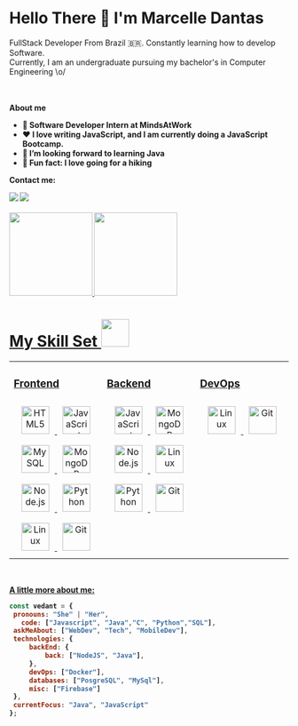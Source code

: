 # Hello There 👋 I'm Marcelle Dantas

</p>
FullStack Developer From Brazil 🇧🇷.
Constantly learning how to develop Software.
<br>
Currently, I am an undergraduate pursuing my bachelor's in Computer Engineering \o/
<br>

<br>
<br>

<b> About me

- 💼 Software Developer Intern at MindsAtWork
- ❤️ I love writing JavaScript, and I am currently doing a JavaScript Bootcamp.
- 👯 I’m looking forward to learning Java
- 🌵 Fun fact: I love going for a hiking

<b> Contact me:
<div> 
  <a href = "mailto:marcellemoraesdantas@gmail.com"><img src="https://img.shields.io/badge/-Gmail-%23333?style=for-the-badge&logo=gmail&logoColor=red" target="_blank"></a>
  <a href="https://www.linkedin.com/in/marcelle-dantas-47456a145/" target="_blank"><img src="https://img.shields.io/badge/-LinkedIn-%230077B5?style=for-the-badge&logo=linkedin&logoColor=white" target="_blank"></a> 
</div>
     
<div style="display: inline_block"><br>
  <a href="https://github.com/marcelledantas">
  <img height="150em" src="https://github-readme-stats.vercel.app/api?username=marcelledantas&show_icons=true&theme=dracula&include_all_commits=true&count_private=false"/>
    <img height="150em" src="https://github-readme-stats.vercel.app/api/top-langs/?username=marcelledantas&layout=compact&langs_count=7&theme=dracula"/>
</div>

# My Skill Set <img src="https://media.giphy.com/media/12oufCB0MyZ1Go/giphy.gif" width="50">
<table><tr><td valign="top" width="33%">

### Frontend  
<div align="center">  
<img style="margin: 10px" src="https://profilinator.rishav.dev/skills-assets/html5-original-wordmark.svg" alt="HTML5" height="50" />  
<img style="margin: 10px" src="https://profilinator.rishav.dev/skills-assets/javascript-original.svg" alt="JavaScript" height="50" />  
<img style="margin: 10px" src="https://profilinator.rishav.dev/skills-assets/mysql-original-wordmark.svg" alt="MySQL" height="50" />  
<img style="margin: 10px" src="https://profilinator.rishav.dev/skills-assets/mongodb-original-wordmark.svg" alt="MongoDB" height="50" />  
<img style="margin: 10px" src="https://profilinator.rishav.dev/skills-assets/nodejs-original-wordmark.svg" alt="Node.js" height="50" />  
<img style="margin: 10px" src="https://profilinator.rishav.dev/skills-assets/python-original.svg" alt="Python" height="50" />  
<img style="margin: 10px" src="https://profilinator.rishav.dev/skills-assets/linux-original.svg" alt="Linux" height="50" />  
<img style="margin: 10px" src="https://profilinator.rishav.dev/skills-assets/git-scm-icon.svg" alt="Git" height="50" />  
</div>

</td><td valign="top" width="33%">



### Backend  
<div align="center">  
<img style="margin: 10px" src="https://profilinator.rishav.dev/skills-assets/javascript-original.svg" alt="JavaScript" height="50" />  
<img style="margin: 10px" src="https://profilinator.rishav.dev/skills-assets/mongodb-original-wordmark.svg" alt="MongoDB" height="50" />  
<img style="margin: 10px" src="https://profilinator.rishav.dev/skills-assets/nodejs-original-wordmark.svg" alt="Node.js" height="50" />  
<img style="margin: 10px" src="https://profilinator.rishav.dev/skills-assets/linux-original.svg" alt="Linux" height="50" />  
<img style="margin: 10px" src="https://profilinator.rishav.dev/skills-assets/python-original.svg" alt="Python" height="50" />  
<img style="margin: 10px" src="https://profilinator.rishav.dev/skills-assets/git-scm-icon.svg" alt="Git" height="50" />  
</div>

</td><td valign="top" width="33%">



### DevOps  
<div align="center">  
<img style="margin: 10px" src="https://profilinator.rishav.dev/skills-assets/linux-original.svg" alt="Linux" height="50" />  
<img style="margin: 10px" src="https://profilinator.rishav.dev/skills-assets/git-scm-icon.svg" alt="Git" height="50" />  

</div>

</td></tr></table>  
<br>

   <b> A little more about me:
   ```javascript
const vedant = {
    pronouns: "She" | "Her",
      code: ["Javascript", "Java","C", "Python","SQL"],
    askMeAbout: ["WebDev", "Tech", "MobileDev"],
    technologies: {
        backEnd: {
            back: ["NodeJS", "Java"],
        },
        devOps: ["Docker"],
        databases: ["PosgreSQL", "MySql"],
        misc: ["Firebase"]
    },
    currentFocus: "Java", "JavaScript"
};
```
#
  




